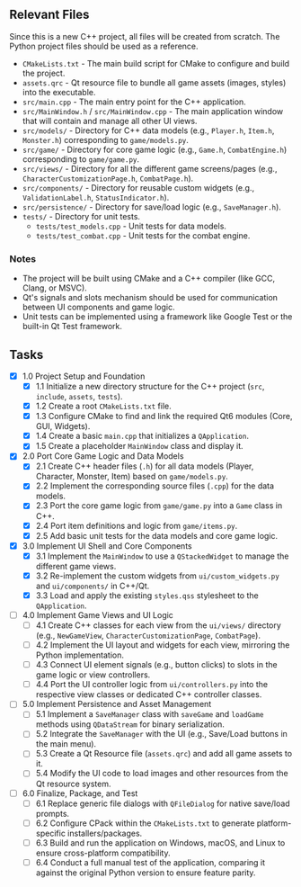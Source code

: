 ## Relevant Files

Since this is a new C++ project, all files will be created from scratch. The Python project files should be used as a reference.

- `CMakeLists.txt` - The main build script for CMake to configure and build the project.
- `assets.qrc` - Qt resource file to bundle all game assets (images, styles) into the executable.
- `src/main.cpp` - The main entry point for the C++ application.
- `src/MainWindow.h` / `src/MainWindow.cpp` - The main application window that will contain and manage all other UI views.
- `src/models/` - Directory for C++ data models (e.g., `Player.h`, `Item.h`, `Monster.h`) corresponding to `game/models.py`.
- `src/game/` - Directory for core game logic (e.g., `Game.h`, `CombatEngine.h`) corresponding to `game/game.py`.
- `src/views/` - Directory for all the different game screens/pages (e.g., `CharacterCustomizationPage.h`, `CombatPage.h`).
- `src/components/` - Directory for reusable custom widgets (e.g., `ValidationLabel.h`, `StatusIndicator.h`).
- `src/persistence/` - Directory for save/load logic (e.g., `SaveManager.h`).
- `tests/` - Directory for unit tests.
  - `tests/test_models.cpp` - Unit tests for data models.
  - `tests/test_combat.cpp` - Unit tests for the combat engine.

### Notes

- The project will be built using CMake and a C++ compiler (like GCC, Clang, or MSVC).
- Qt's signals and slots mechanism should be used for communication between UI components and game logic.
- Unit tests can be implemented using a framework like Google Test or the built-in Qt Test framework.

## Tasks

- [x] 1.0 Project Setup and Foundation
  - [x] 1.1 Initialize a new directory structure for the C++ project (`src`, `include`, `assets`, `tests`).
  - [x] 1.2 Create a root `CMakeLists.txt` file.
  - [x] 1.3 Configure CMake to find and link the required Qt6 modules (Core, GUI, Widgets).
  - [x] 1.4 Create a basic `main.cpp` that initializes a `QApplication`.
  - [x] 1.5 Create a placeholder `MainWindow` class and display it.

- [x] 2.0 Port Core Game Logic and Data Models
  - [x] 2.1 Create C++ header files (`.h`) for all data models (Player, Character, Monster, Item) based on `game/models.py`.
  - [x] 2.2 Implement the corresponding source files (`.cpp`) for the data models.
  - [x] 2.3 Port the core game logic from `game/game.py` into a `Game` class in C++.
  - [x] 2.4 Port item definitions and logic from `game/items.py`.
  - [x] 2.5 Add basic unit tests for the data models and core game logic.

- [x] 3.0 Implement UI Shell and Core Components
  - [x] 3.1 Implement the `MainWindow` to use a `QStackedWidget` to manage the different game views.
  - [x] 3.2 Re-implement the custom widgets from `ui/custom_widgets.py` and `ui/components/` in C++/Qt.
  - [x] 3.3 Load and apply the existing `styles.qss` stylesheet to the `QApplication`.

- [ ] 4.0 Implement Game Views and UI Logic
  - [ ] 4.1 Create C++ classes for each view from the `ui/views/` directory (e.g., `NewGameView`, `CharacterCustomizationPage`, `CombatPage`).
  - [ ] 4.2 Implement the UI layout and widgets for each view, mirroring the Python implementation.
  - [ ] 4.3 Connect UI element signals (e.g., button clicks) to slots in the game logic or view controllers.
  - [ ] 4.4 Port the UI controller logic from `ui/controllers.py` into the respective view classes or dedicated C++ controller classes.

- [ ] 5.0 Implement Persistence and Asset Management
  - [ ] 5.1 Implement a `SaveManager` class with `saveGame` and `loadGame` methods using `QDataStream` for binary serialization.
  - [ ] 5.2 Integrate the `SaveManager` with the UI (e.g., Save/Load buttons in the main menu).
  - [ ] 5.3 Create a Qt Resource file (`assets.qrc`) and add all game assets to it.
  - [ ] 5.4 Modify the UI code to load images and other resources from the Qt resource system.

- [ ] 6.0 Finalize, Package, and Test
  - [ ] 6.1 Replace generic file dialogs with `QFileDialog` for native save/load prompts.
  - [ ] 6.2 Configure CPack within the `CMakeLists.txt` to generate platform-specific installers/packages.
  - [ ] 6.3 Build and run the application on Windows, macOS, and Linux to ensure cross-platform compatibility.
  - [ ] 6.4 Conduct a full manual test of the application, comparing it against the original Python version to ensure feature parity.

